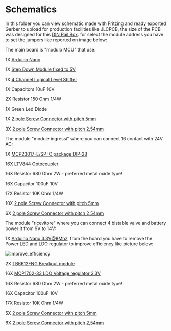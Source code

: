 # Schematics
In this folder you can view schematic made with [Fritzing](https://fritzing.org/) and ready exported Gerber to upload for production facilities like JLCPCB, the size of the PCB was designed for this [DIN Rail Box](https://ebmstore.it/index.php?route=product/product&product_id=643).
for select the module address you have to set the jumpers like reported on image below:



The main board is "modulo MCU" that use:

1X [Arduino Nano](https://ebmstore.it/index.php?route=product/product&product_id=2233)

1X [Step Down Module fixed to 5V](https://ebmstore.it/index.php?route=product/product&product_id=64)

1X [4 Channel Logical Level Shifter](https://ebmstore.it/index.php?route=product/product&product_id=85)

1X Capacitors 10uF 10V

2X Resistor 150 Ohm 1/4W

1X Green Led Diode

1X [2 pole Screw Connector with pitch 5mm](https://ebmstore.it/index.php?route=product/product&product_id=600)

3X [2 pole Screw Connector with pitch 2,54mm](https://ebmstore.it/index.php?route=product/product&product_id=601)




The module "module ingressi" where you can connect 16 contact with 24V AC:

1X  [MCP23017-E/SP IC package DIP-28](https://www.tme.eu/it/details/mcp23017-e_sp/circuiti-integrati-interf-rimanenti/microchip-technology/)

16X [LTV844 Optocoupler](https://www.tme.eu/it/details/ltv-844/optoisolatori-uscita-analogica/liteon/)

16X Resistor 680 Ohm 2W  - preferred metal oxide type!

16X  Capacitor 100uF 10V

17X  Resistor 10K Ohm 1/4W

10X [2 pole Screw Connector with pitch 5mm](https://ebmstore.it/index.php?route=product/product&product_id=600)

6X  [2 pole Screw Connector with pitch 2,54mm](https://ebmstore.it/index.php?route=product/product&product_id=601)



The module "ricevitore" where you can connect 4 bistable valve and battery power it from 9V to 14V:

1X  [Arduino Nano 3.3V@8Mhz](https://www.digikey.it/it/products/detail/sparkfun-electronics/DEV-11114/5140819), from the board you have to remove the Power LED and LDO regulator to improve efficiency like picture below:

![improve_efficiency](https://github.com/studiociodo/Irrigazione-LoRA/assets/150088592/5726c0d6-aa26-41f7-a515-380144912a6c)


2X  [TB6612FNG Breakout module](https://www.tme.eu/it/details/oky3199-4/comandi-modulari-per-motori/okystar/)

16X [MCP1702-33 LDO Voltage regulator 3.3V](https://www.tme.eu/it/details/ltv-844/optoisolatori-uscita-analogica/liteon/)

16X Resistor 680 Ohm 2W  - preferred metal oxide type!

16X  Capacitor 100uF 10V

17X  Resistor 10K Ohm 1/4W

5X [2 pole Screw Connector with pitch 5mm](https://ebmstore.it/index.php?route=product/product&product_id=600)

6X  [2 pole Screw Connector with pitch 2,54mm](https://ebmstore.it/index.php?route=product/product&product_id=601)
